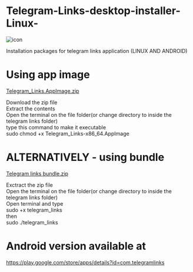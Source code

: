# Telegram-Links-desktop-installer-Linux-
![icon](https://user-images.githubusercontent.com/45265245/143496281-3243e64c-3f06-4d78-aae3-f8f600a0d866.png)


Installation packages for telegram links application (LINUX AND ANDROID)
# Using app image
[Telegram_Links.AppImage.zip](https://github.com/Genialngash/Telegram-Links-desktop-installer-Linux-/files/7605064/Telegram_Links.AppImage.zip)

Download the zip file \
Extract the contents \
Open the terminal on the file folder(or change directory to inside the telegram links folder)\
type this command to make it executable  \
sudo chmod +x Telegram_Links-x86_64.AppImage 

# ALTERNATIVELY - using bundle

[Telegram links bundle.zip](https://github.com/Genialngash/Telegram-Links-desktop-installer-Linux-/files/7605090/Telegram.links.bundle.zip)

Exctract the zip file \
Open the terminal on the file folder(or change directory to inside the telegram links folder)\
Open terminal and type \
sudo +x telegram_links \
then \
sudo ./telegram_links 

# Android version available at 
https://play.google.com/store/apps/details?id=com.telegramlinks

